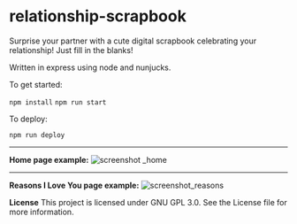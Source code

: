# relationship-scrapbook
Surprise your partner with a cute digital scrapbook celebrating your relationship! Just fill in the blanks!

Written in express using node and nunjucks.

To get started:

`npm install`
`npm run start`

To deploy:

`npm run deploy`

_____________________________________________________________________________________

**Home page example:**
![screenshot _home](https://cloud.githubusercontent.com/assets/17955536/24842166/9bf93e60-1d61-11e7-99d7-3d1d399d24d1.jpeg)

_____________________________________________________________________________________

**Reasons I Love You page example:**
![screenshot_reasons](https://cloud.githubusercontent.com/assets/17955536/24842175/cae13656-1d61-11e7-9e5e-8e9915458701.jpeg)

**License**
This project is licensed under GNU GPL 3.0. See the License file for more information.
